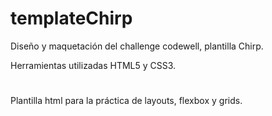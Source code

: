 # templateChirp
Diseño y maquetación del challenge codewell, plantilla Chirp.

Herramientas utilizadas HTML5 y CSS3.

#

Plantilla html para la práctica de layouts, flexbox y grids.
